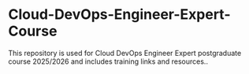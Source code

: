 # Cloud-DevOps-Engineer-Expert-Course
This repository is used for Cloud DevOps Engineer Expert postgraduate course 2025/2026 and includes training links and resources..
